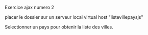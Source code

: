 Exercice ajax numero 2

placer le dossier sur un serveur local
virtual host "listevillepaysjs"

Selectionner un pays pour obtenir
la liste des villes.
